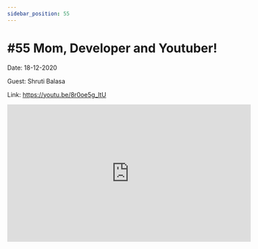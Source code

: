 ```yaml
---
sidebar_position: 55
---
```


# #55 Mom, Developer and Youtuber!

Date: 18-12-2020

Guest: Shruti Balasa

Link: https://youtu.be/8r0oe5g_ltU

<iframe width="560" height="315" src="https://www.youtube.com/embed/8r0oe5g_ltU" title="YouTube video player" frameborder="0" allow="accelerometer; autoplay; clipboard-write; encrypted-media; gyroscope; picture-in-picture; web-share" allowfullscreen></iframe>